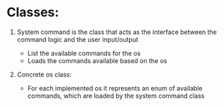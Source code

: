 # Classes:

1. System command is the class that acts as the interface between the command logic and the user input/output

   - List the available commands for the os
   - Loads the commands available based on the os

2. Concrete os class:
   - For each implemented os it represents an enum of available commands, which are loaded by the system command class
